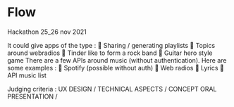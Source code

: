 # Flow
Hackathon 25_26 nov 2021

It could give apps of the type :
🎸 Sharing / generating playlists
🎸 Topics around webradios
🎸 Tinder like to form a rock band
🎸 Guitar hero style game
There are a few APIs around music (without
authentication).
Here are some examples :
🎷 Spotify (possible without auth)
🎷 Web radios
🎷 Lyrics
🎷 API music list

Judging criteria : 
    UX DESIGN / 
    TECHNICAL ASPECTS / 
    CONCEPT ORAL PRESENTATION / 
